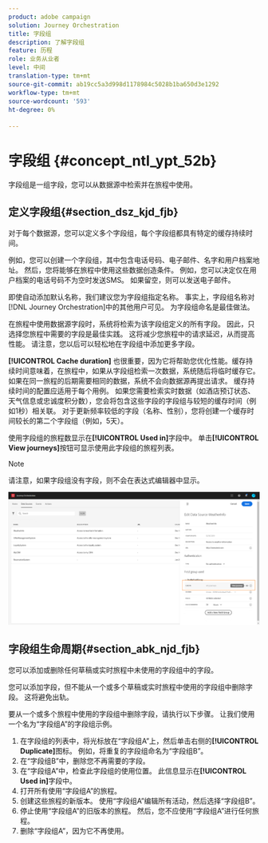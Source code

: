 ```yaml
---
product: adobe campaign
solution: Journey Orchestration
title: 字段组
description: 了解字段组
feature: 历程
role: 业务从业者
level: 中间
translation-type: tm+mt
source-git-commit: ab19cc5a3d998d1178984c5028b1ba650d3e1292
workflow-type: tm+mt
source-wordcount: '593'
ht-degree: 0%

---
```




# 字段组 {#concept_ntl_ypt_52b}

字段组是一组字段，您可以从数据源中检索并在旅程中使用。

## 定义字段组{#section_dsz_kjd_fjb}

对于每个数据源，您可以定义多个字段组，每个字段组都具有特定的缓存持续时间。

例如，您可以创建一个字段组，其中包含电话号码、电子邮件、名字和用户档案地址。 然后，您将能够在旅程中使用这些数据创造条件。 例如，您可以决定仅在用户档案的电话号码不为空时发送SMS。 如果留空，则可以发送电子邮件。

即使自动添加默认名称，我们建议您为字段组指定名称。 事实上，字段组名称对[!DNL Journey Orchestration]中的其他用户可见。 为字段组命名是最佳做法。

在旅程中使用数据源字段时，系统将检索为该字段组定义的所有字段。 因此，只选择您旅程中需要的字段是最佳实践。 这将减少您旅程中的请求延迟，从而提高性能。 请注意，您以后可以轻松地在字段组中添加更多字段。

**[!UICONTROL Cache duration]** 也很重要，因为它将帮助您优化性能。缓存持续时间意味着，在旅程中，如果从字段组检索一次数据，系统随后将临时缓存它。 如果在同一旅程的后期需要相同的数据，系统不会向数据源再提出请求。 缓存持续时间的配置应适用于每个用例。 如果您需要检索实时数据（如酒店预订状态、天气信息或忠诚度积分数），您会将包含这些字段的字段组与较短的缓存时间（例如1秒）相关联。 对于更新频率较低的字段（名称、性别），您将创建一个缓存时间较长的第二个字段组（例如，5天）。

使用字段组的旅程数显示在&#x200B;**[!UICONTROL Used in]**&#x200B;字段中。 单击&#x200B;**[!UICONTROL View journeys]**&#x200B;按钮可显示使用此字段组的旅程列表。

>[!NOTE]
>
>请注意，如果字段组没有字段，则不会在表达式编辑器中显示。

![](../assets/journey3bis.png)

## 字段组生命周期{#section_abk_njd_fjb}

您可以添加或删除任何草稿或实时旅程中未使用的字段组中的字段。

您可以添加字段，但不能从一个或多个草稿或实时旅程中使用的字段组中删除字段。 这将避免出轨。

要从一个或多个旅程中使用的字段组中删除字段，请执行以下步骤。 让我们使用一个名为“字段组A”的字段组示例。

1. 在字段组的列表中，将光标放在“字段组A”上，然后单击右侧的&#x200B;**[!UICONTROL Duplicate]**&#x200B;图标。 例如，将重复的字段组命名为“字段组B”。
1. 在“字段组B”中，删除您不再需要的字段。
1. 在“字段组A”中，检查此字段组的使用位置。 此信息显示在&#x200B;**[!UICONTROL Used in]**&#x200B;字段中。
1. 打开所有使用“字段组A”的旅程。
1. 创建这些旅程的新版本。 使用“字段组A”编辑所有活动，然后选择“字段组B”。
1. 停止使用“字段组A”的旧版本的旅程。 然后，您不应使用“字段组A”进行任何旅程。
1. 删除“字段组A”，因为它不再使用。
